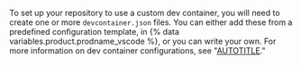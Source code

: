 To set up your repository to use a custom dev container, you will need to create one or more `devcontainer.json` files. You can either add these from a predefined configuration template, in {% data variables.product.prodname_vscode %}, or you can write your own. For more information on dev container configurations, see "[AUTOTITLE](/codespaces/setting-up-your-project-for-codespaces/adding-a-dev-container-configuration/introduction-to-dev-containers)."
